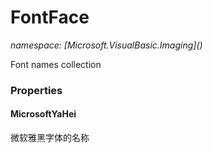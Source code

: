 ﻿# FontFace
_namespace: [Microsoft.VisualBasic.Imaging](<a href="#" onClick="load('/docs/Microsoft.VisualBasic.Imaging/index.md')"></a>)_

Font names collection




### Properties

#### MicrosoftYaHei
微软雅黑字体的名称
